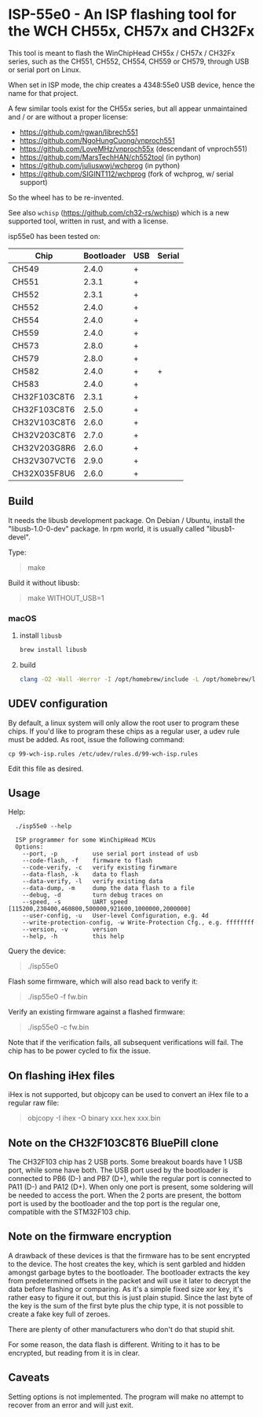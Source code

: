 ISP-55e0 - An ISP flashing tool for the WCH CH55x, CH57x and CH32Fx
===================================================================

This tool is meant to flash the WinChipHead CH55x / CH57x / CH32Fx
series, such as the CH551, CH552, CH554, CH559 or CH579, through USB
or serial port on Linux.

When set in ISP mode, the chip creates a 4348:55e0 USB device, hence
the name for that project.

A few similar tools exist for the CH55x series, but all appear
unmaintained and / or are without a proper license:

  - https://github.com/rgwan/librech551
  - https://github.com/NgoHungCuong/vnproch551
  - https://github.com/LoveMHz/vnproch55x     (descendant of vnproch551)
  - https://github.com/MarsTechHAN/ch552tool  (in python)
  - https://github.com/juliuswwj/wchprog      (in python)
  - https://github.com/SIGINT112/wchprog      (fork of wchprog, w/ serial support)

So the wheel has to be re-invented.

See also `wchisp` (https://github.com/ch32-rs/wchisp) which is a new
supported tool, written in rust, and with a license.

isp55e0 has been tested on:

|Chip        |Bootloader|USB|Serial|
|------------|----------|---|------|
|CH549       |2.4.0     |+  |      |
|CH551       |2.3.1     |+  |      |
|CH552       |2.3.1     |+  |      |
|CH552       |2.4.0     |+  |      |
|CH554       |2.4.0     |+  |      |
|CH559       |2.4.0     |+  |      |
|CH573       |2.8.0     |+  |      |
|CH579       |2.8.0     |+  |      |
|CH582       |2.4.0     |+  |+     |
|CH583       |2.4.0     |+  |      |
|CH32F103C8T6|2.3.1     |+  |      |
|CH32F103C8T6|2.5.0     |+  |      |
|CH32V103C8T6|2.6.0     |+  |      |
|CH32V203C8T6|2.7.0     |+  |      |
|CH32V203G8R6|2.6.0     |+  |      |
|CH32V307VCT6|2.9.0     |+  |      |
|CH32X035F8U6|2.6.0     |+  |      |


Build
-----

It needs the libusb development package. On Debian / Ubuntu, install
the "libusb-1.0-0-dev" package. In rpm world, it is usually called
"libusb1-devel".

Type:

>  make

Build it without libusb:

>  make WITHOUT_USB=1

### macOS

1. install `libusb`

   ```bash
   brew install libusb
   ```

2. build

   ```bash
   clang -O2 -Wall -Werror -I /opt/homebrew/include -L /opt/homebrew/lib -lusb-1.0 -o isp55e0 isp55e0.c
   ```

UDEV configuration
------------------

By default, a linux system will only allow the root user to program
these chips. If you'd like to program these chips as a regular user, a
udev rule must be added. As root, issue the following command:

    cp 99-wch-isp.rules /etc/udev/rules.d/99-wch-isp.rules

Edit this file as desired.


Usage
-----

Help:
```
  ./isp55e0 --help

  ISP programmer for some WinChipHead MCUs
  Options:
    --port, -p          use serial port instead of usb
    --code-flash, -f    firmware to flash
    --code-verify, -c   verify existing firwmare
    --data-flash, -k    data to flash
    --data-verify, -l   verify existing data
    --data-dump, -m     dump the data flash to a file
    --debug, -d         turn debug traces on
    --speed, -s         UART speed [115200,230400,460800,500000,921600,1000000,2000000]
    --user-config, -u   User-level Configuration, e.g. 4d
    --write-protection-config, -w Write-Protection Cfg., e.g. ffffffff
    --version, -v       version
    --help, -h          this help
```

Query the device:

>  ./isp55e0

Flash some firmware, which will also read back to verify it:

>  ./isp55e0 -f fw.bin

Verify an existing firmware against a flashed firmware:

>  ./isp55e0 -c fw.bin

Note that if the verification fails, all subsequent verifications will
fail. The chip has to be power cycled to fix the issue.


On flashing iHex files
----------------------

iHex is not supported, but objcopy can be used to convert an iHex file
to a regular raw file:

>  objcopy -I ihex -O binary xxx.hex xxx.bin


Note on the CH32F103C8T6 BluePill clone
---------------------------------------

The CH32F103 chip has 2 USB ports. Some breakout boards have 1 USB
port, while some have both. The USB port used by the bootloader is
connected to PB6 (D-) and PB7 (D+), while the regular port is
connected to PA11 (D-) and PA12 (D+). When only one port is present,
some soldering will be needed to access the port. When the 2 ports are
present, the bottom port is used by the bootloader and the top port is
the regular one, compatible with the STM32F103 chip.


Note on the firmware encryption
-------------------------------

A drawback of these devices is that the firmware has to be sent
encrypted to the device. The host creates the key, which is sent
garbled and hidden amongst garbage bytes to the bootloader. The
bootloader extracts the key from predetermined offsets in the packet
and will use it later to decrypt the data before flashing or
comparing. As it's a simple fixed size xor key, it's rather easy to
figure it out, but this is just plain stupid. Since the last byte of
the key is the sum of the first byte plus the chip type, it is not
possible to create a fake key full of zeroes.

There are plenty of other manufacturers who don't do that stupid shit.

For some reason, the data flash is different. Writing to it has to be
encrypted, but reading from it is in clear.


Caveats
-------

Setting options is not implemented.
The program will make no attempt to recover from an error and will
just exit.
